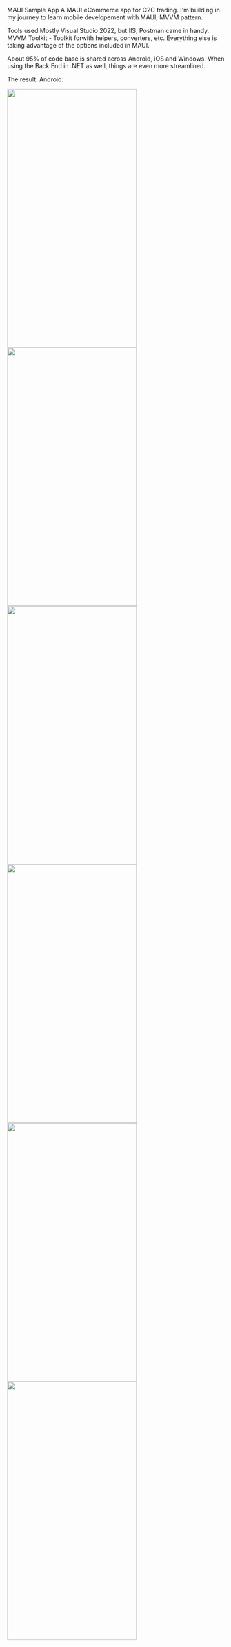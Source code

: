 MAUI Sample App
A MAUI eCommerce app for C2C trading. I'm building in my journey to learn mobile developement with MAUI, MVVM pattern.

Tools used
Mostly Visual Studio 2022, but IIS, Postman came in handy.
MVVM Toolkit - Toolkit forwith helpers, converters, etc. 
Everything else is taking advantage of the options included in MAUI.

About 95% of code base is shared across Android, iOS and Windows. When using the Back End in .NET as well, things are even more streamlined.

The result:
Android:

<img src="https://github.com/yahiamahgoub/Portfolio-eCommerce-Clone/assets/8239567/eb5cedcc-d1a6-4ae5-9e2f-ec3966cc1a5c" width="300" height="600">
<img src="https://github.com/yahiamahgoub/Portfolio-eCommerce-Clone/assets/8239567/d7bf1bf0-e5bd-4ab2-883f-b23399a8127e" width="300" height="600">
<img src="https://github.com/yahiamahgoub/Portfolio-eCommerce-Clone/assets/8239567/c8b98d08-f810-4801-8004-97182c21514f" width="300" height="600">
<img src="https://github.com/yahiamahgoub/Portfolio-eCommerce-Clone/assets/8239567/f5f69ee7-88d8-4e0b-8f92-f14b6a56db23" width="300" height="600">
<img src="https://github.com/yahiamahgoub/Portfolio-eCommerce-Clone/assets/8239567/adb93419-0987-407c-8b19-a0ef16d74a33" width="300" height="600">
<img src="https://github.com/yahiamahgoub/Portfolio-eCommerce-Clone/assets/8239567/0861feaa-3233-46fe-9d61-6f9f959ee9ed" width="300" height="600">
